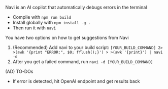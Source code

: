 Navi is an AI copilot that automatically debugs errors in the terminal

- Compile with `npm run build`
- Install globally with `npm install -g .`
- Then run it with `navi`

You have two options on how to get suggestions from Navi

1. (Recommended) Add navi to your build script: `[YOUR_BUILD_COMMAND] 2> >(awk '{print "ERROR:", $0; fflush();}') > >(awk '{print}') | navi -d`
2. After you get a failed command, run `navi -d [YOUR_BUILD_COMMAND]`

(AD) TO-DOs

- If error is detected, hit OpenAI endpoint and get results back
